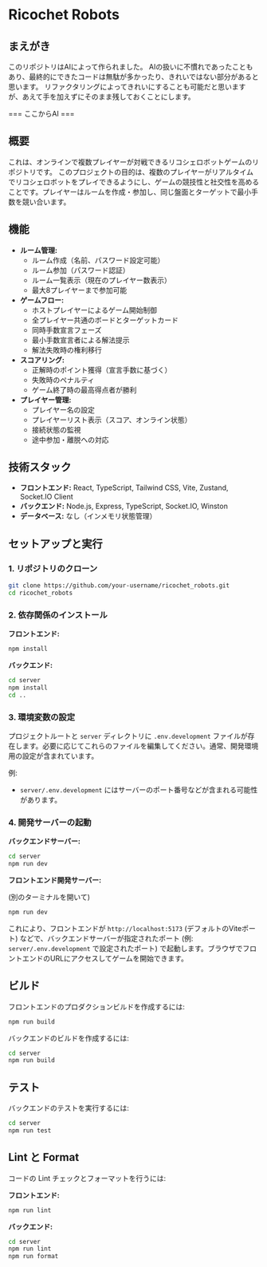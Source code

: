 # Ricochet Robots

## まえがき

このリポジトリはAIによって作られました。
AIの扱いに不慣れであったこともあり、最終的にできたコードは無駄が多かったり、きれいではない部分があると思います。
リファクタリングによってきれいにすることも可能だと思いますが、あえて手を加えずにそのまま残しておくことにします。

=== ここからAI ===

## 概要

これは、オンラインで複数プレイヤーが対戦できるリコシェロボットゲームのリポジトリです。
このプロジェクトの目的は、複数のプレイヤーがリアルタイムでリコシェロボットをプレイできるようにし、ゲームの競技性と社交性を高めることです。プレイヤーはルームを作成・参加し、同じ盤面とターゲットで最小手数を競い合います。

## 機能

- **ルーム管理:**
    - ルーム作成（名前、パスワード設定可能）
    - ルーム参加（パスワード認証）
    - ルーム一覧表示（現在のプレイヤー数表示）
    - 最大8プレイヤーまで参加可能
- **ゲームフロー:**
    - ホストプレイヤーによるゲーム開始制御
    - 全プレイヤー共通のボードとターゲットカード
    - 同時手数宣言フェーズ
    - 最小手数宣言者による解法提示
    - 解法失敗時の権利移行
- **スコアリング:**
    - 正解時のポイント獲得（宣言手数に基づく）
    - 失敗時のペナルティ
    - ゲーム終了時の最高得点者が勝利
- **プレイヤー管理:**
    - プレイヤー名の設定
    - プレイヤーリスト表示（スコア、オンライン状態）
    - 接続状態の監視
    - 途中参加・離脱への対応

## 技術スタック

- **フロントエンド:** React, TypeScript, Tailwind CSS, Vite, Zustand, Socket.IO Client
- **バックエンド:** Node.js, Express, TypeScript, Socket.IO, Winston
- **データベース:** なし（インメモリ状態管理）

## セットアップと実行

### 1. リポジトリのクローン

```bash
git clone https://github.com/your-username/ricochet_robots.git
cd ricochet_robots
```

### 2. 依存関係のインストール

**フロントエンド:**

```bash
npm install
```

**バックエンド:**

```bash
cd server
npm install
cd ..
```

### 3. 環境変数の設定

プロジェクトルートと `server` ディレクトリに `.env.development` ファイルが存在します。必要に応じてこれらのファイルを編集してください。通常、開発環境用の設定が含まれています。

例:
- `server/.env.development` にはサーバーのポート番号などが含まれる可能性があります。

### 4. 開発サーバーの起動

**バックエンドサーバー:**

```bash
cd server
npm run dev
```

**フロントエンド開発サーバー:**

(別のターミナルを開いて)

```bash
npm run dev
```

これにより、フロントエンドが `http://localhost:5173` (デフォルトのViteポート) などで、バックエンドサーバーが指定されたポート (例: `server/.env.development` で設定されたポート) で起動します。ブラウザでフロントエンドのURLにアクセスしてゲームを開始できます。

## ビルド

フロントエンドのプロダクションビルドを作成するには:

```bash
npm run build
```

バックエンドのビルドを作成するには:

```bash
cd server
npm run build
```

## テスト

バックエンドのテストを実行するには:

```bash
cd server
npm run test
```

## Lint と Format

コードの Lint チェックとフォーマットを行うには:

**フロントエンド:**

```bash
npm run lint
```

**バックエンド:**

```bash
cd server
npm run lint
npm run format
